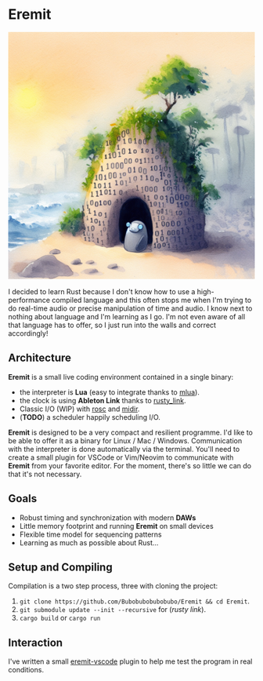 # Eremit

![eremit logo](eremit_logo.jpeg)

I decided to learn Rust because I don't know how to use a high-performance compiled language and this often stops me when I'm trying to do real-time audio or precise manipulation of time and audio. I know next to nothing about language and I'm learning as I go. I'm not even aware of all that language has to offer, so I just run into the walls and correct accordingly!

## Architecture

**Eremit** is a small live coding environment contained in a single binary:
- the interpreter is **Lua** (easy to integrate thanks to [mlua](https://github.com/khvzak/mlua)).
- the clock is using **Ableton Link** thanks to [rusty_link](https://github.com/anzbert/rusty_link).
- Classic I/O (WIP) with [rosc](https://github.com/klingtnet/rosc) and [midir](https://github.com/Boddlnagg/midir).
- (**TODO**) a scheduler happily scheduling I/O.

**Eremit** is designed to be a very compact and resilient programme. I'd like to be able to offer it as a binary for Linux / Mac / Windows. Communication with the interpreter is done automatically via the terminal. You'll need to create a small plugin for VSCode or Vim/Neovim to communicate with **Eremit** from your favorite editor. For the moment, there's so little we can do that it's not necessary. 

## Goals

- Robust timing and synchronization with modern **DAWs**
- Little memory footprint and running **Eremit** on small devices
- Flexible time model for sequencing patterns
- Learning as much as possible about Rust...

## Setup and Compiling

Compilation is a two step process, three with cloning the project:
1) `git clone https://github.com/Bubobubobubobubo/Eremit && cd Eremit`.
2) `git submodule update --init --recursive` for (_rusty link_).
3) `cargo build` or `cargo run`

## Interaction

I've written a small [eremit-vscode](https://github.com/Bubobubobubobubo/eremit-vscode) plugin to help me test the program in real conditions.
